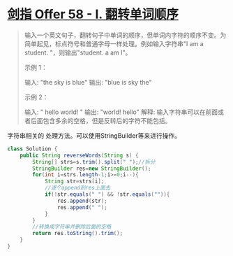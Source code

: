 # [剑指 Offer 58 - I. 翻转单词顺序](https://leetcode-cn.com/problems/fan-zhuan-dan-ci-shun-xu-lcof/)

>输入一个英文句子，翻转句子中单词的顺序，但单词内字符的顺序不变。为简单起见，标点符号和普通字母一样处理。例如输入字符串"I am a student. "，则输出"student. a am I"。 
>
>示例 1：
>
>输入: "the sky is blue"
>输出: "blue is sky the"
>
>示例 2：
>
>输入: "  hello world!  "
>输出: "world! hello"
>解释: 输入字符串可以在前面或者后面包含多余的空格，但是反转后的字符不能包括。

字符串相关的 处理方法。可以使用StringBuilder等来进行操作。

~~~java
class Solution {
    public String reverseWords(String s) {
        String[] strs=s.trim().split(" ");//拆分
        StringBuilder res=new StringBuilder();
        for(int i=strs.length-1;i>=0;i--){
            String str=strs[i];
            //逐个append到res上面去
            if(!str.equals(" ") && !str.equals("")){
                res.append(str);
                res.append(" ");
            }
        }
        //转换成字符串并删除后面的空格
        return res.toString().trim();
    }
}
~~~

